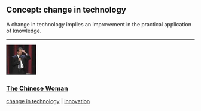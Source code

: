 ## Concept: change in technology

A change in technology implies an improvement in the practical application of knowledge.

<hr>
<div class="clip-listing">
<img src="media/icons/chinese_woman.jpg" alt="The Chinese Woman icon">

### [The Chinese Woman](../clip/58/)

[change in technology](/concept/change-in-technology/) | [innovation](/concept/innovation/)
</div>


